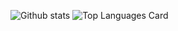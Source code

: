 <!--
**Hanoon02/Hanoon02** is a ✨ _special_ ✨ repository because its `README.md` (this file) appears on your GitHub profile. 
-->
![Github stats](https://github-readme-stats.vercel.app/api?username=Hanoon02&theme=highcontrast&show_icons=true&count_private=true)
![Top Languages Card](https://github-readme-stats.vercel.app/api/top-langs/?username=Hanoon02)

